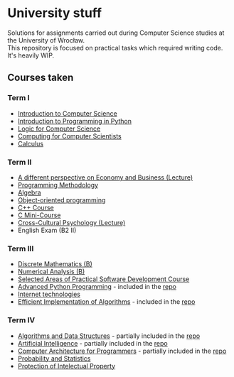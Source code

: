 # University stuff

Solutions for assignments carried out during Computer Science studies at the University of Wrocław.  
This repository is focused on practical tasks which required writing code. It's heavily WIP.

## Courses taken

### Term I
- [Introduction to Computer Science](https://zapisy.ii.uni.wroc.pl/courses/wstep-do-informatyki-202021-zimowy)
- [Introduction to Programming in Python](https://zapisy.ii.uni.wroc.pl/courses/kurs-wstep-do-programowania-w-jezyku-python-202021-zimowy)
- [Logic for Computer Science](https://zapisy.ii.uni.wroc.pl/courses/logika-dla-informatykow-202021-zimowy)
- [Computing for Computer Scientists](https://zapisy.ii.uni.wroc.pl/courses/kurs-podstawowy-warsztat-informatyka-202021-zimowy)
- [Calculus](https://zapisy.ii.uni.wroc.pl/courses/analiza-matematyczna-202021-zimowy)

### Term II
- [A different perspective on Economy and Business (Lecture)](https://zapisy.ii.uni.wroc.pl/courses/o-ekonomii-i-gospodarce-inaczej-w-202021-letni)
- [Programming Methodology](https://zapisy.ii.uni.wroc.pl/courses/metody-programowania-202021-letni)
- [Algebra](https://zapisy.ii.uni.wroc.pl/courses/algebra-202021-letni)
- [Object-oriented programming](https://zapisy.ii.uni.wroc.pl/courses/programowanie-obiektowe-202021-letni)
- [C++ Course](https://zapisy.ii.uni.wroc.pl/courses/kurs-jezyka-c-202021-letni)
- [C Mini-Course](https://zapisy.ii.uni.wroc.pl/courses/minikurs-jezyka-c-202021-letni)
- [Cross-Cultural Psychology (Lecture)](https://zapisy.ii.uni.wroc.pl/courses/psychologia-miedzykulturowa-w-202021-letni)
- English Exam (B2 II)

### Term III
- [Discrete Mathematics (B)](https://zapisy.ii.uni.wroc.pl/courses/matematyka-dyskretna-l-202122-zimowy)
- [Numerical Analysis (B)](https://zapisy.ii.uni.wroc.pl/courses/analiza-numeryczna-l-202122-zimowy)
- [Selected Areas of Practical Software Development Course](https://zapisy.ii.uni.wroc.pl/courses/wybrane-elementy-praktyki-projektowania-oprogramowania-202122-zimowy)
- [Advanced Python Programming](https://zapisy.ii.uni.wroc.pl/courses/kurs-rozszerzony-jezyka-python-202122-zimowy) - included in the [repo](semestr%203/python)
- [Internet technologies](https://zapisy.ii.uni.wroc.pl/courses/kurs-www-202122-zimowy)
- [Efficient Implementation of Algorithms](https://zapisy.ii.uni.wroc.pl/courses/metody-implementacji-algorytmow-202122-zimowy) - included in the [repo](semestr%203/mia)

### Term IV
- [Algorithms and Data Structures](https://zapisy.ii.uni.wroc.pl/courses/algorytmy-i-struktury-danych-l-202122-letni) - partially included in the [repo](semestr%204/aisd)
- [Artificial Intelligence](https://zapisy.ii.uni.wroc.pl/courses/sztuczna-inteligencja-202122-letni) - partially included in the [repo](semestr%204/si)
- [Computer Architecture for Programmers](https://zapisy.ii.uni.wroc.pl/courses/architektury-systemow-komputerowych-202122-letni) - partially included in the [repo](semestr%204/ask)
- [Probability and Statistics](https://zapisy.ii.uni.wroc.pl/courses/rachunek-prawdopodobienstwa-i-statystyka-202122-letni)
- [Protection of Intelectual Property](https://zapisy.ii.uni.wroc.pl/courses/ochrona-wasnosci-intelektualnej-202122-letni)
